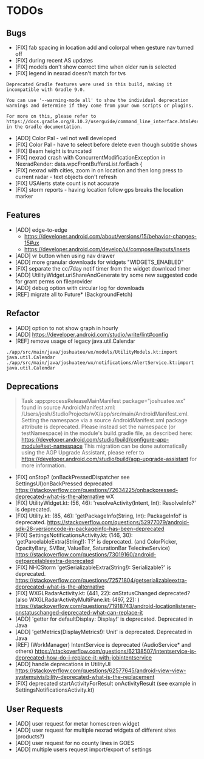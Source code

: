 # TODOs

## Bugs

* [FIX] fab spacing in location add and colorpal when gesture nav turned off
* [FIX] during recent AS updates
* [FIX] models don't show correct time when older run is selected
* [FIX] legend in nexrad doesn't match for tvs

```
Deprecated Gradle features were used in this build, making it incompatible with Gradle 9.0.

You can use '--warning-mode all' to show the individual deprecation warnings and determine if they come from your own scripts or plugins.

For more on this, please refer to https://docs.gradle.org/8.10.2/userguide/command_line_interface.html#sec:command_line_warnings in the Gradle documentation.
```

* [ADD] Color Pal - vel not well developed
* [FIX] Color Pal - have to select before delete even though subtitle shows
* [FIX] Beam height is truncated
* [FIX] nexrad crash with ConcurrentModificationException in NexradRender:
  data.wpcFrontBuffersList.forEach {
* [FIX] nexrad with cities, zoom in on location and then long press to current radar - text objects
  don't refresh
* [FIX] USAlerts state count is not accurate
* [FIX] storm reports - having location follow gps breaks the location marker

## Features

* [ADD] edge-to-edge
    - https://developer.android.com/about/versions/15/behavior-changes-15#ux
    - https://developer.android.com/develop/ui/compose/layouts/insets
* [ADD] vr button when using nav drawer
* [ADD] more granular downloads for widgets "WIDGETS_ENABLED"
* [FIX] separate the cc/7day notif timer from the widget download timer
* [ADD] UtilityWidget.uriShareAndGenerate try some new suggested code for grant perms on
  fileprovider
* [ADD] debug option with circular log for downloads
* [REF] migrate all to Future* (BackgroundFetch)

## Refactor

* [ADD] option to not show graph in hourly
* [ADD] https://developer.android.com/studio/write/lint#config
* [REF] remove usage of legacy java.util.Calendar

```
./app/src/main/java/joshuatee/wx/models/UtilityModels.kt:import java.util.Calendar
./app/src/main/java/joshuatee/wx/notifications/AlertService.kt:import java.util.Calendar
```

## Deprecations

> Task :app:processReleaseMainManifest
> package="joshuatee.wx" found in source AndroidManifest.xml:
> /Users/josh/StudioProjects/wX/app/src/main/AndroidManifest.xml.
> Setting the namespace via a source AndroidManifest.xml package attribute is deprecated.
> Please instead set the namespace (or testNamespace) in the module's build.gradle file, as
> described
> here: https://developer.android.com/studio/build/configure-app-module#set-namespace
> This migration can be done automatically using the AGP Upgrade Assistant, please refer
> to https://developer.android.com/studio/build/agp-upgrade-assistant for more information.

* [FIX] onStop? (onBackPressedDispatcher see SettingsUI)onBackPressed deprecated
  https://stackoverflow.com/questions/72634225/onbackpressed-deprecated-what-is-the-alternative
  wX
* [FIX] UtilityWidget.kt: (56, 46): 'resolveActivity(Intent, Int): ResolveInfo?' is deprecated.
* [FIX] Utility.kt: (85, 46): 'getPackageInfo(String, Int): PackageInfo!' is deprecated.
  https://stackoverflow.com/questions/52977079/android-sdk-28-versioncode-in-packageinfo-has-been-deprecated
* [FIX] SettingsNotificationsActivity.kt: (146, 30): 'getParcelableExtra(String!): T?' is
  deprecated. (and ColorPicker, OpacityBary, SVBar, ValueBar, SaturationBar TelecineService)
  https://stackoverflow.com/questions/73019160/android-getparcelableextra-deprecated
* [FIX] NHCStorm 'getSerializableExtra(String!): Serializable?' is deprecated.
  https://stackoverflow.com/questions/72571804/getserializableextra-deprecated-what-is-the-alternative
* [FIX] WXGLRadarActivity.kt: (441, 22): onStatusChanged deprecated? (also
  WXGLRadarActivityMultiPane.kt: (497, 22): )
  https://stackoverflow.com/questions/71918743/android-locationlistener-onstatuschanged-deprecated-what-can-replace-it
* [ADD] 'getter for defaultDisplay: Display!' is deprecated. Deprecated in Java
* [ADD] 'getMetrics(DisplayMetrics!): Unit' is deprecated. Deprecated in Java
* [REF] (WorkManager) IntentService is deprecated (AudioService* and
  others) https://stackoverflow.com/questions/62138507/intentservice-is-deprecated-how-do-i-replace-it-with-jobintentservice
* [ADD] handle deprecations in
  UtilityUI https://stackoverflow.com/questions/62577645/android-view-view-systemuivisibility-deprecated-what-is-the-replacement
* [FIX] deprecated startActivityForResult onActivityResult (see example in
  SettingsNotificationsActivity.kt)

## User Requests

* [ADD] user request for metar homescreen widget
* [ADD] user request for multiple nexrad widgets of different sites (products?)
* [ADD] user request for no county lines in GOES
* [ADD] multiple users request import/export of settings
